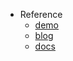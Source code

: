 - Reference
  - [demo](https://github.com/XenoverseUp/graddient)
  - [blog](https://javascript.plainenglish.io/how-to-get-started-with-vanta-js-create-glamorous-and-animated-backgrounds-in-seconds-c2a386516a73)
  - [docs](https://www.vantajs.com/?effect=clouds2)
